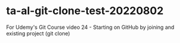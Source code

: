 # ta-al-git-clone-test-20220802
For Udemy's Git Course video 24 - Starting on GitHub by joining and existing project (git clone)

